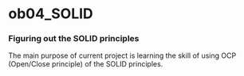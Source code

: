 # ob04_SOLID
### Figuring out the SOLID principles

The main purpose of current project is learning 
the skill of using OCP (Open/Close principle) of
the SOLID principles.
